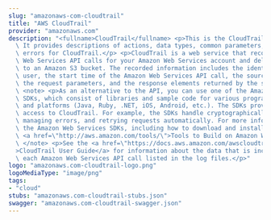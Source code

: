 ```yaml
---
slug: "amazonaws-com-cloudtrail"
title: "AWS CloudTrail"
provider: "amazonaws.com"
description: "<fullname>CloudTrail</fullname> <p>This is the CloudTrail API Reference.\
  \ It provides descriptions of actions, data types, common parameters, and common\
  \ errors for CloudTrail.</p> <p>CloudTrail is a web service that records Amazon\
  \ Web Services API calls for your Amazon Web Services account and delivers log files\
  \ to an Amazon S3 bucket. The recorded information includes the identity of the\
  \ user, the start time of the Amazon Web Services API call, the source IP address,\
  \ the request parameters, and the response elements returned by the service.</p>\
  \ <note> <p>As an alternative to the API, you can use one of the Amazon Web Services\
  \ SDKs, which consist of libraries and sample code for various programming languages\
  \ and platforms (Java, Ruby, .NET, iOS, Android, etc.). The SDKs provide programmatic\
  \ access to CloudTrail. For example, the SDKs handle cryptographically signing requests,\
  \ managing errors, and retrying requests automatically. For more information about\
  \ the Amazon Web Services SDKs, including how to download and install them, see\
  \ <a href=\"http://aws.amazon.com/tools/\">Tools to Build on Amazon Web Services</a>.</p>\
  \ </note> <p>See the <a href=\"https://docs.aws.amazon.com/awscloudtrail/latest/userguide/cloudtrail-user-guide.html\"\
  >CloudTrail User Guide</a> for information about the data that is included with\
  \ each Amazon Web Services API call listed in the log files.</p>"
logo: "amazonaws.com-cloudtrail-logo.png"
logoMediaType: "image/png"
tags:
- "cloud"
stubs: "amazonaws.com-cloudtrail-stubs.json"
swagger: "amazonaws.com-cloudtrail-swagger.json"
---
```

